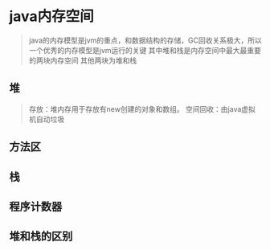 # java内存空间
> java的内存模型是jvm的重点，和数据结构的存储，GC回收关系极大，所以一个优秀的内存模型是jvm运行的关键
> 其中堆和栈是内存空间中最大最重要的两块内存空间
> 其他两块为堆和栈
## 堆
> 存放：堆内存用于存放有new创建的对象和数组。
> 空间回收：由java虚拟机自动垃圾

## 方法区

## 栈

## 程序计数器

## 堆和栈的区别